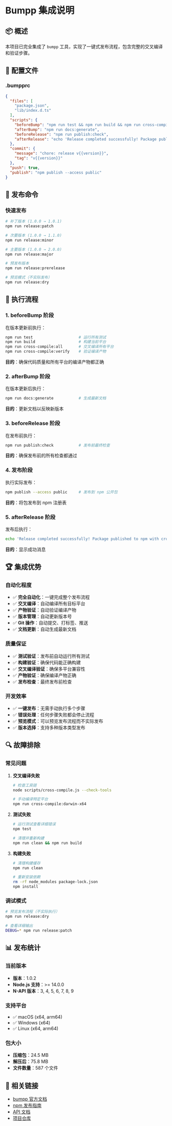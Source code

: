 # Bumpp 集成说明

## 📦 概述

本项目已完全集成了 `bumpp` 工具，实现了一键式发布流程，包含完整的交叉编译和验证步骤。

## 🔧 配置文件

### .bumpprc

```json
{
  "files": [
    "package.json",
    "lib/index.d.ts"
  ],
  "scripts": {
    "beforeBump": "npm run test && npm run build && npm run cross-compile:all && npm run cross-compile:verify",
    "afterBump": "npm run docs:generate",
    "beforeRelease": "npm run publish:check",
    "afterRelease": "echo 'Release completed successfully! Package published to npm with cross-compiled binaries.'"
  },
  "commit": {
    "message": "chore: release v{{version}}",
    "tag": "v{{version}}"
  },
  "push": true,
  "publish": "npm publish --access public"
}
```

## 🚀 发布命令

### 快速发布

```bash
# 补丁版本 (1.0.0 → 1.0.1)
npm run release:patch

# 次要版本 (1.0.0 → 1.1.0)
npm run release:minor

# 主要版本 (1.0.0 → 2.0.0)
npm run release:major

# 预发布版本
npm run release:prerelease

# 预览模式（不实际发布）
npm run release:dry
```

## 🔄 执行流程

### 1. beforeBump 阶段

在版本更新前执行：

```bash
npm run test                    # 运行所有测试
npm run build                   # 构建当前平台
npm run cross-compile:all       # 交叉编译所有平台
npm run cross-compile:verify    # 验证编译产物
```

**目的**：确保代码质量和所有平台的编译产物都正确

### 2. afterBump 阶段

在版本更新后执行：

```bash
npm run docs:generate           # 生成最新文档
```

**目的**：更新文档以反映新版本

### 3. beforeRelease 阶段

在发布前执行：

```bash
npm run publish:check           # 发布前最终检查
```

**目的**：确保发布前的所有检查都通过

### 4. 发布阶段

执行实际发布：

```bash
npm publish --access public     # 发布到 npm 公开包
```

**目的**：将包发布到 npm 注册表

### 5. afterRelease 阶段

发布后执行：

```bash
echo 'Release completed successfully! Package published to npm with cross-compiled binaries.'
```

**目的**：显示成功消息

## 🏆 集成优势

### 自动化程度

- ✅ **完全自动化**：一键完成整个发布流程
- ✅ **交叉编译**：自动编译所有目标平台
- ✅ **产物验证**：自动验证编译产物
- ✅ **版本管理**：自动更新版本号
- ✅ **Git 操作**：自动提交、打标签、推送
- ✅ **文档更新**：自动生成最新文档

### 质量保证

- ✅ **测试验证**：发布前自动运行所有测试
- ✅ **构建验证**：确保代码能正确构建
- ✅ **交叉编译验证**：确保多平台兼容性
- ✅ **产物验证**：确保编译产物正确
- ✅ **发布检查**：最终发布前检查

### 开发效率

- ✅ **一键发布**：无需手动执行多个步骤
- ✅ **错误处理**：任何步骤失败都会停止流程
- ✅ **预览模式**：可以预览发布流程而不实际发布
- ✅ **版本选择**：支持多种版本类型发布

## 🔍 故障排除

### 常见问题

1. **交叉编译失败**
   ```bash
   # 检查工具链
   node scripts/cross-compile.js --check-tools
   
   # 手动编译特定平台
   npm run cross-compile:darwin-x64
   ```

2. **测试失败**
   ```bash
   # 运行测试查看详细错误
   npm test
   
   # 清理并重新构建
   npm run clean && npm run build
   ```

3. **构建失败**
   ```bash
   # 清理构建缓存
   npm run clean
   
   # 重新安装依赖
   rm -rf node_modules package-lock.json
   npm install
   ```

### 调试模式

```bash
# 预览发布流程（不实际执行）
npm run release:dry

# 查看详细输出
DEBUG=* npm run release:patch
```

## 📊 发布统计

### 当前版本

- **版本**：1.0.2
- **Node.js 支持**：>= 14.0.0
- **N-API 版本**：3, 4, 5, 6, 7, 8, 9

### 支持平台

- ✅ macOS (x64, arm64)
- ✅ Windows (x64)
- ✅ Linux (x64, arm64)

### 包大小

- **压缩包**：24.5 MB
- **解压后**：75.8 MB
- **文件数量**：587 个文件

## 🔗 相关链接

- [bumpp 官方文档](https://github.com/antfu/bumpp)
- [npm 发布指南](docs/NPM_PUBLISH_GUIDE.md)
- [API 文档](docs/API.md)
- [项目仓库](https://github.com/pixFlowTeam/librawspeed)
